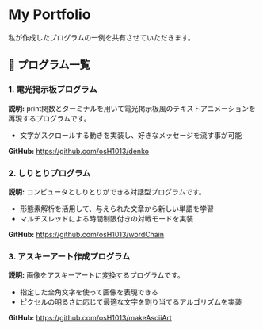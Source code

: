 # My Portfolio

私が作成したプログラムの一例を共有させていただきます。

## 📌 プログラム一覧

### 1. **電光掲示板プログラム**
**説明:** print関数とターミナルを用いて電光掲示板風のテキストアニメーションを再現するプログラムです。 
- 文字がスクロールする動きを実装し、好きなメッセージを流す事が可能

**GitHub:** https://github.com/osH1013/denko

### 2. **しりとりプログラム**
**説明:** コンピュータとしりとりができる対話型プログラムです。
- 形態素解析を活用して、与えられた文章から新しい単語を学習
- マルチスレッドによる時間制限付きの対戦モードを実装  

**GitHub:** https://github.com/osH1013/wordChain

### 3. **アスキーアート作成プログラム**
**説明:** 画像をアスキーアートに変換するプログラムです。  
- 指定した全角文字を使って画像を表現できる
- ピクセルの明るさに応じて最適な文字を割り当てるアルゴリズムを実装

**GitHub:** https://github.com/osH1013/makeAsciiArt
